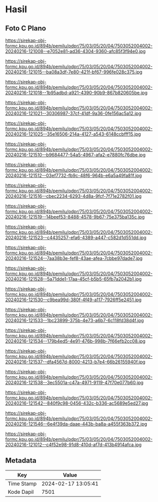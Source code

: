 # Hasil

## Foto C Plano

https://sirekap-obj-formc.kpu.go.id/894b/pemilu/pdpr/75/03/05/20/04/7503052004002-20240216-121008--e7052e81-ad36-4304-9360-afc85f3f94e0.jpg

https://sirekap-obj-formc.kpu.go.id/894b/pemilu/pdpr/75/03/05/20/04/7503052004002-20240216-121015--ba08a3df-7e80-421f-bf67-996fe028c375.jpg

https://sirekap-obj-formc.kpu.go.id/894b/pemilu/pdpr/75/03/05/20/04/7503052004002-20240216-121018--1b95adbd-a921-4390-90b9-867b820605be.jpg

https://sirekap-obj-formc.kpu.go.id/894b/pemilu/pdpr/75/03/05/20/04/7503052004002-20240216-121021--30306987-37cf-41df-9a36-0fe156ac5a12.jpg

https://sirekap-obj-formc.kpu.go.id/894b/pemilu/pdpr/75/03/05/20/04/7503052004002-20240216-121025--35e16506-214a-4127-a543-6148ccbfff15.jpg

https://sirekap-obj-formc.kpu.go.id/894b/pemilu/pdpr/75/03/05/20/04/7503052004002-20240216-121510--b9684477-54a5-4967-afa2-e7880fc76dbe.jpg

https://sirekap-obj-formc.kpu.go.id/894b/pemilu/pdpr/75/03/05/20/04/7503052004002-20240216-121512--03ef7732-fb9c-48f6-964b-e6a5a49fa81f.jpg

https://sirekap-obj-formc.kpu.go.id/894b/pemilu/pdpr/75/03/05/20/04/7503052004002-20240216-121516--cbec2234-6293-4d8a-9fcf-7f71e2782f01.jpg

https://sirekap-obj-formc.kpu.go.id/894b/pemilu/pdpr/75/03/05/20/04/7503052004002-20240216-121519--14beef53-8488-4578-9b67-75e375ba135c.jpg

https://sirekap-obj-formc.kpu.go.id/894b/pemilu/pdpr/75/03/05/20/04/7503052004002-20240216-121523--c4435257-efa6-4389-a447-c582d1d551dd.jpg

https://sirekap-obj-formc.kpu.go.id/894b/pemilu/pdpr/75/03/05/20/04/7503052004002-20240216-121524--7aa38b3e-fef8-43ae-afea-7cbbe97dade7.jpg

https://sirekap-obj-formc.kpu.go.id/894b/pemilu/pdpr/75/03/05/20/04/7503052004002-20240216-121528--5a71dde1-17aa-45cf-b5b5-65fb7a2042b1.jpg

https://sirekap-obj-formc.kpu.go.id/894b/pemilu/pdpr/75/03/05/20/04/7503052004002-20240216-121530--c9bea99d-380f-4f49-a117-7926ff5e2451.jpg

https://sirekap-obj-formc.kpu.go.id/894b/pemilu/pdpr/75/03/05/20/04/7503052004002-20240216-121533--1bc23899-375b-4e73-a6b7-6c118fd38d4f.jpg

https://sirekap-obj-formc.kpu.go.id/894b/pemilu/pdpr/75/03/05/20/04/7503052004002-20240216-121534--179b4ed5-4e91-476b-998b-7f66efb2cc08.jpg

https://sirekap-obj-formc.kpu.go.id/894b/pemilu/pdpr/75/03/05/20/04/7503052004002-20240216-121537--dfa4567d-8000-4213-b7e4-66b26155940f.jpg

https://sirekap-obj-formc.kpu.go.id/894b/pemilu/pdpr/75/03/05/20/04/7503052004002-20240216-121538--3ec5501a-c47a-4971-9119-47f70e077b60.jpg

https://sirekap-obj-formc.kpu.go.id/894b/pemilu/pdpr/75/03/05/20/04/7503052004002-20240216-121542--840f9c98-0456-432c-b336-ac5689e5ed27.jpg

https://sirekap-obj-formc.kpu.go.id/894b/pemilu/pdpr/75/03/05/20/04/7503052004002-20240216-121546--6e4f39da-daae-443b-ba8a-a455f363b372.jpg

https://sirekap-obj-formc.kpu.go.id/894b/pemilu/pdpr/75/03/05/20/04/7503052004002-20240216-121012--c4f52e98-91d8-410d-af7d-413b4914afca.jpg


## Metadata

| Key        | Value               |
| ---------- | ------------------- |
| Time Stamp | 2024-02-17 13:05:41 |
| Kode Dapil | 7501                |



